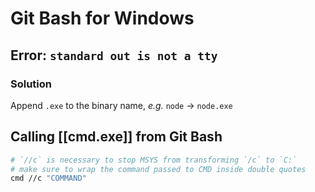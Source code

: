 # Git Bash for Windows

## Error: `standard out is not a tty`

### Solution

Append `.exe` to the binary name, _e.g._ `node` -> `node.exe`

## Calling [[cmd.exe]] from Git Bash

```bash
# `//c` is necessary to stop MSYS from transforming `/c` to `C:`
# make sure to wrap the command passed to CMD inside double quotes
cmd //c "COMMAND"
```

